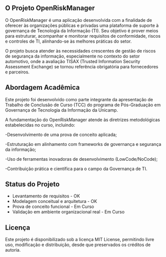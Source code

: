 ## O Projeto OpenRiskManager

O OpenRiskManager é uma aplicação desenvolvida com a finalidade de oferecer às organizações públicas e privadas uma plataforma de suporte à governança de Tecnologia da Informação (TI). Seu objetivo é prover meios para estruturar, acompanhar e monitorar requisitos de conformidade, riscos e controles de TI, alinhando-se às melhores práticas do setor.

O projeto busca atender às necessidades crescentes de gestão de riscos de segurança da informação, especialmente no contexto do setor automotivo, onde a avaliação TISAX (Trusted Information Security Assessment Exchange) se tornou referência obrigatória para fornecedores e parceiros.

## Abordagem Acadêmica

Este projeto foi desenvolvido como parte integrante da apresentação de Trabalho de Conclusão de Curso (TCC) do programa de Pós-Graduação em Governança de Tecnologia da Informação da Unicamp.

A fundamentação do OpenRiskManager atende às diretrizes metodológicas estabelecidas no curso, incluindo:

  -Desenvolvimento de uma prova de conceito aplicada;
  
  -Estruturação em alinhamento com frameworks de governança e segurança da informação;
  
  -Uso de ferramentas inovadoras de desenvolvimento (LowCode/NoCode);
  
  -Contribuição prática e científica para o campo da Governança de TI.

## Status do Projeto

 - Levantamento de requisitos - OK
 - Modelagem conceitual e arquitetura - OK
 - Prova de conceito funcional - Em Curso
 - Validação em ambiente organizacional real - Em Curso

## Licença

Este projeto é disponibilizado sob a licença MIT License, permitindo livre uso, modificação e distribuição, desde que preservados os créditos de autoria.

